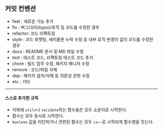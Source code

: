 ## 커밋 컨벤션

- feat : 새로운 기능 추가
- fix : 버그/오타(typo)/로직 등 코드를 수정한 경우
- refactor: 코드 리팩토링
- style : 코드 포맷팅, 세미콜론 누락 수정 등 내부 로직 변경이 없이 코드를 수정한 경우
- docs : README 문서 및 MD 파일 수정
- test : 테스트 코드, 리팩토링 테스트 코드 추가
- chore : 빌드 업무 수정, 패키지 매니저 수정
- remove : 코드/파일 삭제
- dep : 패키지 설치/삭제 등 의존성 관련 수정
- etc : 기타

---

#### 스스로 추가한 규칙

- 이외에 `utils`나 `validate`하는 함수들은 모두 소문자로 시작한다.
- 함수는 모두 동사로 시작한다.
- `boolean` 값을 리턴하거나 관련된 함수는 모두 `is~~`로 시작되게 함수명을 짓는다.
